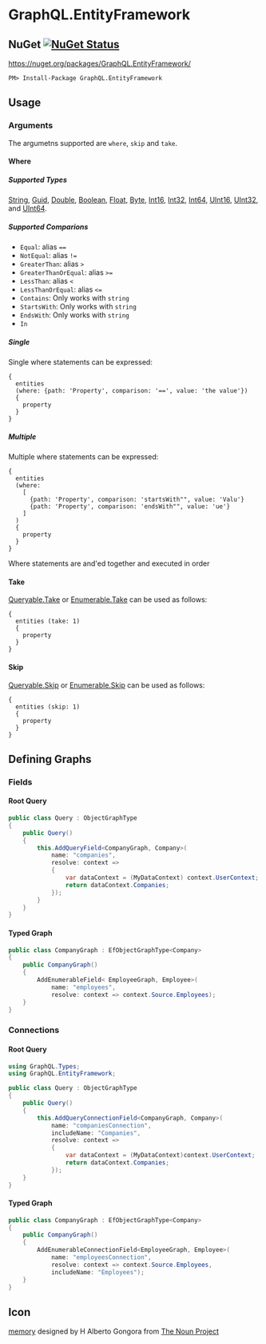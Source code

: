 # GraphQL.EntityFramework



## NuGet [![NuGet Status](http://img.shields.io/nuget/v/GraphQL.EntityFramework.svg?longCache=true&style=flat)](https://www.nuget.org/packages/GraphQL.EntityFramework/)

https://nuget.org/packages/GraphQL.EntityFramework/

    PM> Install-Package GraphQL.EntityFramework


## Usage


### Arguments

The argumetns supported are `where`, `skip` and `take`.

#### Where

##### Supported Types

[String](https://docs.microsoft.com/en-us/dotnet/api/system.string), [Guid](https://docs.microsoft.com/en-us/dotnet/api/system.guid), [Double](https://docs.microsoft.com/en-us/dotnet/api/system.double), [Boolean](https://docs.microsoft.com/en-us/dotnet/api/system.boolean), [Float](https://docs.microsoft.com/en-us/dotnet/api/system.float), [Byte](https://docs.microsoft.com/en-us/dotnet/api/system.byte), [Int16](https://docs.microsoft.com/en-us/dotnet/api/system.int16), [Int32](https://docs.microsoft.com/en-us/dotnet/api/system.int32), [Int64](https://docs.microsoft.com/en-us/dotnet/api/system.int64), [UInt16](https://docs.microsoft.com/en-us/dotnet/api/system.uint16), [UInt32](https://docs.microsoft.com/en-us/dotnet/api/system.uint32), and [UInt64](https://docs.microsoft.com/en-us/dotnet/api/system.uint64).

##### Supported Comparions

 * `Equal`: alias `==`
 * `NotEqual`: alias `!=`
 * `GreaterThan`: alias `>`
 * `GreaterThanOrEqual`: alias `>=`
 * `LessThan`: alias `<`
 * `LessThanOrEqual`: alias `<=`
 * `Contains`: Only works with `string`
 * `StartsWith`: Only works with `string`
 * `EndsWith`: Only works with `string`
 * `In`

##### Single

Single where statements can be expressed:

```
{
  entities 
  (where: {path: 'Property', comparison: '==', value: 'the value'})
  {
    property
  }
}
```

##### Multiple

Multiple where statements can be expressed:

```
{
  entities
  (where:
    [
      {path: 'Property', comparison: 'startsWith"", value: 'Valu'}
      {path: 'Property', comparison: 'endsWith"", value: 'ue'}
    ]
  )
  {
    property
  }
}
```

Where statements are and'ed together and executed in order


#### Take

[Queryable.Take](https://msdn.microsoft.com/en-us/library/bb300906(v=vs.110).aspx) or 
[Enumerable.Take](https://msdn.microsoft.com/en-us/library/bb503062.aspx) can be used as follows:

```
{
  entities (take: 1)
  {
    property
  }
}
```



#### Skip

[Queryable.Skip](https://msdn.microsoft.com/en-us/library/bb357513.aspx) or 
[Enumerable.Skip](https://msdn.microsoft.com/en-us/library/bb358985.aspx) can be used as follows:

```
{
  entities (skip: 1)
  {
    property
  }
}
```


## Defining Graphs

### Fields

#### Root Query

```c#
public class Query : ObjectGraphType
{
    public Query()
    {
        this.AddQueryField<CompanyGraph, Company>(
            name: "companies",
            resolve: context =>
            {
                var dataContext = (MyDataContext) context.UserContext;
                return dataContext.Companies;
            });
        }
    }
}
```

#### Typed Graph

```c#
public class CompanyGraph : EfObjectGraphType<Company>
{
    public CompanyGraph()
    {
        AddEnumerableField< EmployeeGraph, Employee>(
            name: "employees",
            resolve: context => context.Source.Employees);
    }
}
```

### Connections

#### Root Query

```c#
using GraphQL.Types;
using GraphQL.EntityFramework;

public class Query : ObjectGraphType
{
    public Query()
    {
        this.AddQueryConnectionField<CompanyGraph, Company>(
            name: "companiesConnection",
            includeName: "Companies",
            resolve: context =>
            {
                var dataContext = (MyDataContext)context.UserContext;
                return dataContext.Companies;
            });
    }
}
```

#### Typed Graph

```c#
public class CompanyGraph : EfObjectGraphType<Company>
{
    public CompanyGraph()
    {
        AddEnumerableConnectionField<EmployeeGraph, Employee>(
            name: "employeesConnection",
            resolve: context => context.Source.Employees,
            includeName: "Employees");
    }
}
```


## Icon

<a href="https://thenounproject.com/term/20database/1631008/" target="_blank">memory</a> designed by H Alberto Gongora from [The Noun Project](https://thenounproject.com)